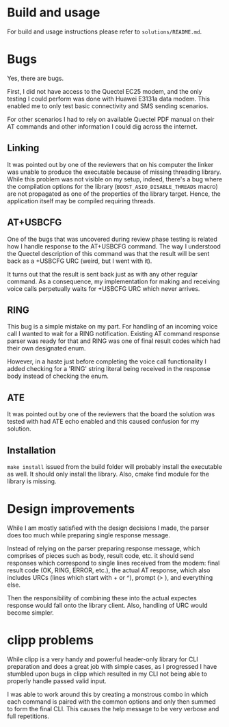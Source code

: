 # Build and usage

For build and usage instructions please refer to 
`solutions/README.md`.

# Bugs

Yes, there are bugs.

First, I did not have access to the Quectel EC25 modem, and the only testing I could perform was done with Huawei E3131a data modem. This enabled me to only test basic connectivity and SMS sending scenarios.

For other scenarios I had to rely on available Quectel PDF manual on their AT commands and other information I could dig across the internet.

## Linking

It was pointed out by one of the reviewers that on his computer the linker was unable to produce the executable because of missing threading library.
While this problem was not visible on my setup, indeed, there's a bug where the compilation options for the library (`BOOST_ASIO_DISABLE_THREADS` macro)
are not propagated as one of the properties of the library target. Hence, the application itself may be compiled requiring threads.

## AT+USBCFG
One of the bugs that was uncovered during review phase testing is related how I handle response to the AT+USBCFG command. The way I understood the Quectel description of this command was that the result will be sent back as a +USBCFG URC (weird, but I went with it).

It turns out that the result is sent back just as with any other regular command. As a consequence, my implementation for making and receiving voice calls perpetually waits for +USBCFG URC which never arrives.

## RING
This bug is a simple mistake on my part. For handling of an incoming voice call I wanted to wait for a RING notification. Existing AT command response parser was ready for that and RING was one of final result codes which had their own designated enum.

However, in a haste just before completing the voice call functionality I added checking for a 'RING' string literal being received in the response body instead of checking the enum.

## ATE
It was pointed out by one of the reviewers that the board the solution was tested with had ATE echo enabled and this caused confusion for my solution.

## Installation

`make install` issued from the build folder will probably install the executable as well. It should only install the library. Also, cmake find module for the library is missing.

# Design improvements

While I am mostly satisfied with the design decisions I made, the parser does too much while preparing single response message.

Instead of relying on the parser preparing response message, which comprises of pieces such as body, result code, etc. it should send responses which correspond to single lines received from the modem: final result code (OK, RING, ERROR, etc.), the actual AT response, which also includes URCs (lines which start with + or ^), prompt (> ), and everything else.

Then the responsibility of combining these into the actual expectes response would fall onto the library client. Also, handling of URC would become simpler.

# clipp problems

While clipp is a very handy and powerful header-only library for CLI preparation and does a great job with simple cases, as I progressed I have stumbled upon bugs in clipp which resulted in my CLI not being able to properly handle passed valid input.

I was able to work around this by creating a monstrous combo in which each command is paired with the common options and only then summed to form the final CLI.
This causes the help message to be very verbose and full repetitions.
